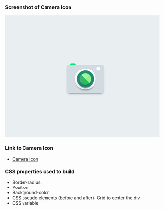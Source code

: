### Screenshot of Camera Icon

![Camera Icon](https://github.com/Pankaj-SinghR/CSS-Projects/blob/main/Camera-Icon/Screenshot_1.png)

### Link to Camera Icon

- [Camera Icon](https://pankaj-singhr.github.io/CSS-Projects/Camera-Icon/)

### CSS properties used to build

- Border-radius
- Position
- Background-color
- CSS pseudo elements (before and after)- Grid to center the div
- CSS variable
